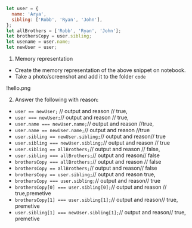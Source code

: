 ```js
let user = {
  name: 'Arya',
  sibling: ['Robb', 'Ryan', 'John'],
};
let allBrothers = ['Robb', 'Ryan', 'John'];
let brothersCopy = user.sibling;
let usename = user.name;
let newUser = user;
```

1. Memory representation

- Create the memory representation of the above snippet on notebook.
- Take a photo/screenshot and add it to the folder `code`

<!-- To add this image here use ![name](./hello.jpg) -->
!hello.png

2. Answer the following with reason:

- `user == newUser;` // output and reason // true, 
- `user === newUser;`// output and reason // true, 
- `user.name === newUser.name;`// output and reason //true,
- `user.name == newUser.name;`// output and reason //true
- `user.sibling == newUser.sibling;`// output and reason// true
- `user.sibling === newUser.sibling;`// output and reason // true
- `user.sibling == allBrothers;`// output and reason // false, 
- `user.sibling === allBrothers;`// output and reason// false
- `brothersCopy === allBrothers;`// output and reason // false
- `brothersCopy == allBrothers;`// output and reason// false
- `brothersCopy == user.sibling;`// output and reason true,
- `brothersCopy === user.sibling;`// output and reason// true 
- `brothersCopy[0] === user.sibling[0];`// output and reason // true,premetive
- `brothersCopy[1] === user.sibling[1];`// output and reason// true, premetive
- `user.sibling[1] === newUser.sibling[1];`// output and reason// true, premetive
